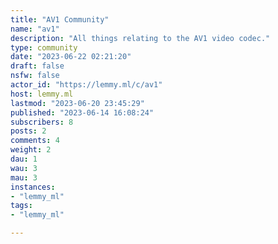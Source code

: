 ```yaml
---
title: "AV1 Community" 
name: "av1"
description: "All things relating to the AV1 video codec."
type: community
date: "2023-06-22 02:21:20"
draft: false
nsfw: false
actor_id: "https://lemmy.ml/c/av1"
host: lemmy.ml
lastmod: "2023-06-20 23:45:29"
published: "2023-06-14 16:08:24"
subscribers: 8
posts: 2
comments: 4
weight: 2
dau: 1
wau: 3
mau: 3
instances:
- "lemmy_ml"
tags: 
- "lemmy_ml"

---
```

